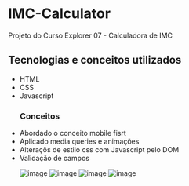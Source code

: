 # IMC-Calculator
Projeto do Curso Explorer 07 - Calculadora de IMC 


<h2>Tecnologias e conceitos utilizados </h2>

<ul>
<li>HTML</li>
<li>CSS</li>
<li>Javascript</li>

<h3> Conceitos </h3>
<li>Abordado o conceito mobile fisrt</li>
<li>Aplicado media queries e animações</li>
<li>Alteraçõs de estilo css com Javascript pelo DOM </li>
<li>Validação de campos</li>
</ol>

![image](https://user-images.githubusercontent.com/6127742/210286275-f8bd47e7-5564-4bc0-8374-7d9f64aad4e8.png)
![image](https://user-images.githubusercontent.com/6127742/210286287-d3050563-ae5c-4abd-bf35-c4b590c0402d.png)
![image](https://user-images.githubusercontent.com/6127742/210286296-9df592ec-d909-4b62-957f-0bad81619ae5.png)
![image](https://user-images.githubusercontent.com/6127742/210286343-ee2e4c68-8cb3-4b8a-93ca-ce779cc84d07.png)

